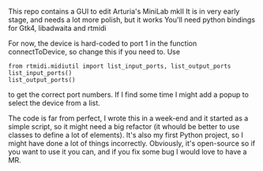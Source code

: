This repo contains a GUI to edit Arturia's MiniLab mkII
It is in very early stage, and needs a lot more polish, but it works
You'll need python bindings for Gtk4, libadwaita and rtmidi

For now, the device is hard-coded to port 1 in the function connectToDevice, so change this if you need to.
Use
```
from rtmidi.midiutil import list_input_ports, list_output_ports
list_input_ports()
list_output_ports()
```
to get the correct port numbers. If I find some time I might add a popup to select the device from a list.

The code is far from perfect, I wrote this in a week-end and it started as a simple script, so it might need a big refactor (it whould be better to use classes to define a lot of elements). It's also my first Python project, so I might have done a lot of things incorrectly.
Obviously, it's open-source so if you want to use it you can, and if you fix some bug I would love to have a MR.
